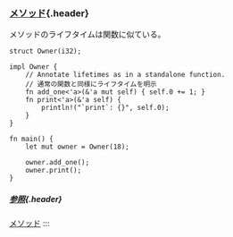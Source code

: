 ### [メソッド](#メソッド){.header}

メソッドのライフタイムは関数に似ている。

    struct Owner(i32);

    impl Owner {
        // Annotate lifetimes as in a standalone function.
        // 通常の関数と同様にライフタイムを明示
        fn add_one<'a>(&'a mut self) { self.0 += 1; }
        fn print<'a>(&'a self) {
            println!("`print`: {}", self.0);
        }
    }

    fn main() {
        let mut owner = Owner(18);

        owner.add_one();
        owner.print();
    }

##### [参照](#参照){.header}

[メソッド](../../fn/methods.html)
:::

